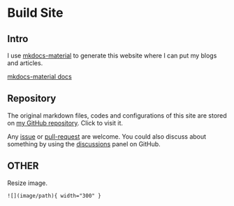 # Build Site

## Intro

I use [mkdocs-material](https://github.com/squidfunk/mkdocs-material) to generate this website where I can put my blogs and articles. 

[mkdocs-material docs](https://squidfunk.github.io/mkdocs-material/)

## Repository

The original markdown files, codes and configurations of this site are stored on [my GitHub repository](https://github.com/Yang-Xijie/yang-xijie.github.io). Click to visit it.

Any [issue](https://github.com/Yang-Xijie/yang-xijie.github.io/issues) or [pull-request](https://github.com/Yang-Xijie/yang-xijie.github.io/pulls) are welcome. You could also discuss about something by using the [discussions](https://github.com/Yang-Xijie/yang-xijie.github.io/discussions) panel on GitHub.

## OTHER

Resize image.

```
![](image/path){ width="300" }
```
